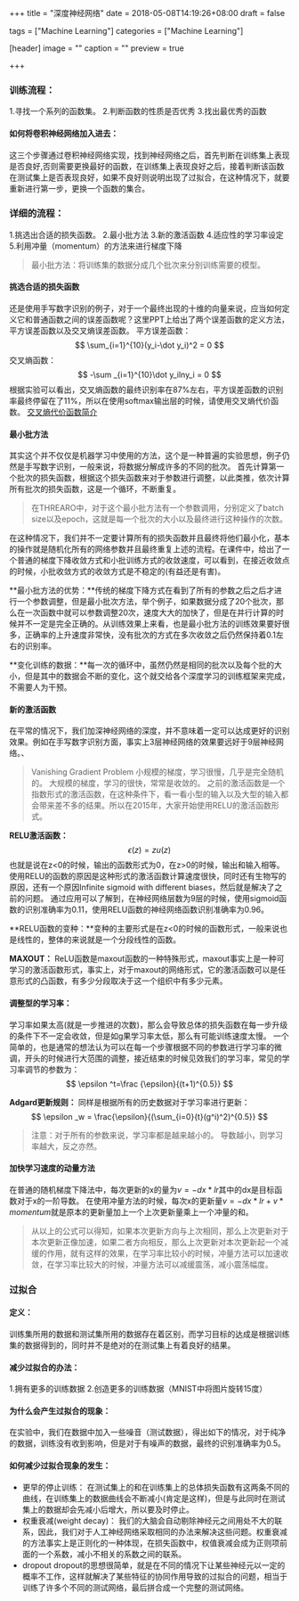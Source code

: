 +++
title = "深度神经网络"
date = 2018-05-08T14:19:26+08:00
draft = false

tags = ["Machine Learning"]
categories = ["Machine Learning"]

[header]
image = ""
caption = ""
preview = true

+++

### 训练流程：
1.寻找一个系列的函数集。
2.判断函数的性质是否优秀
3.找出最优秀的函数
#### 如何将卷积神经网络加入进去：
这三个步骤通过卷积神经网络实现，找到神经网络之后，首先判断在训练集上表现是否良好,否则需要更换最好的函数，在训练集上表现良好之后，接着判断该函数在测试集上是否表现良好，如果不良好则说明出现了过拟合，在这种情况下，就要重新进行第一步，更换一个函数的集合。
### 详细的流程：
1.挑选出合适的损失函数。
2.最小批方法
3.新的激活函数
4.适应性的学习率设定
5.利用冲量（momentum）的方法来进行梯度下降
>最小批方法：将训练集的数据分成几个批次来分别训练需要的模型。

#### 挑选合适的损失函数
还是使用手写数字识别的例子，对于一个最终出现的十维的向量来说，应当如何定义它和普通函数之间的误差函数呢？这里PPT上给出了两个误差函数的定义方法，平方误差函数以及交叉熵误差函数。
平方误差函数：
$$
\sum_{i=1}^{10}(y_i-\dot y_i)^2 = 0
$$
交叉熵函数：
$$
-\sum _{i=1}^{10}\dot y_ilny_i = 0
$$
根据实验可以看出，交叉熵函数的最终识别率在87%左右，平方误差函数的识别率最终停留在了11%，所以在使用softmax输出层的时候，请使用交叉熵代价函数。
[交叉熵代价函数简介](http://blog.csdn.net/u012162613/article/details/44239919)
#### 最小批方法
其实这个并不仅仅是机器学习中使用的方法，这个是一种普遍的实验思想，例子仍然是手写数字识别，一般来说，将数据分解成许多的不同的批次。
首先计算第一个批次的损失函数，根据这个损失函数来对于参数进行调整，以此类推，依次计算所有批次的损失函数，这是一个循环，不断重复。
>在THREARO中，对于这个最小批方法有一个参数调用，分别定义了batch size以及epoch，这就是每一个批次的大小以及最终进行这种操作的次数。

在这种情况下，我们并不一定要计算所有的损失函数并且最终将他们最小化，基本的操作就是随机化所有的网络参数并且最终重复上述的流程。在课件中，给出了一个普通的梯度下降收敛方式和小批训练方式的收敛速度，可以看到，在接近收敛点的时候，小批收敛方式的收敛方式是不稳定的(有益还是有害)。

**最小批方法的优势：**传统的梯度下降方式在看到了所有的参数之后之后才进行一个参数调整，但是最小批次方法，举个例子，如果数据分成了20个批次，那么在一次函数中就可以参数调整20次，速度大大的加快了，但是在并行计算的时候并不一定是完全正确的。从训练效果上来看，也是最小批方法的训练效果要好很多，正确率的上升速度非常快，没有批次的方式在多次收敛之后仍然保持着0.1左右的识别率。

**变化训练的数据：**每一次的循环中，虽然仍然是相同的批次以及每个批的大小，但是其中的数据会不断的变化，这个就交给各个深度学习的训练框架来完成，不需要人为干预。

#### 新的激活函数
在平常的情况下，我们加深神经网络的深度，并不意味着一定可以达成更好的识别效果。例如在手写数字识别方面，事实上3层神经网络的效果要远好于9层神经网络。、
>Vanishing Gradient Problem
>小规模的梯度，学习很慢，几乎是完全随机的。
>大规模的梯度，学习的很快，常常是收敛的。
>之前的激活函数是一个指数形式的激活函数，在这种条件下，看一看小型的输入以及大型的输入都会带来差不多的结果。所以在2015年，大家开始使用RELU的激活函数形式。

**RELU激活函数：**
$$
\epsilon (z) = zu(z)
$$
也就是说在z<0的时候，输出的函数形式为0，在z>0的时候，输出和输入相等。使用RELU的函数的原因是这种形式的激活函数计算速度很快，同时还有生物写的原因，还有一个原因Infinite sigmoid with different biases，然后就是解决了之前的问题。
通过应用可以了解到，在神经网络层数为9层的时候，使用sigmoid函数的识别准确率为0.11，使用RELU函数的神经网络函数识别准确率为0.96。

**RELU函数的变种：**变种的主要形式是在z<0的时候的函数形式，一般来说也是线性的，整体的来说就是一个分段线性的函数。 

**MAXOUT：**
ReLU函数是maxout函数的一种特殊形式，maxout事实上是一种可学习的激活函数形式，事实上，对于maxout的网络形式，它的激活函数可以是任意形式的凸函数，有多少分段取决于这一个组织中有多少元素。

#### 调整型的学习率：
学习率如果太高(就是一步推进的次数)，那么会导致总体的损失函数在每一步升级的条件下不一定会收敛，但是如g果学习率太低，那么有可能训练速度太慢。
一个简单的，也是通常的想法认为可以在每一个步骤根据不同的参数进行学习率的微调，开头的时候进行大范围的调整，接近结束的时候见效我们的学习率，常见的学习率调节的参数为：
$$
\epsilon ^t=\frac {\epsilon}{(t+1)^{0.5}}
$$

**Adgard更新规则：**
同样是根据所有的历史数据对于学习率进行更新：
$$
\epsilon _w = \frac{\epsilon}{(\sum_{i=0}{t}(g^i)^2)^{0.5}}
$$
>注意：对于所有的参数来说，学习率都是越来越小的。
>导数越小，则学习率越大，反之亦然。

#### 加快学习速度的动量方法
在普通的随机梯度下降法中，每次更新的x的量为$v=-dx*lr$其中的dx是目标函数对于x的一阶导数。
在使用冲量方法的时候，每次x的更新量$v = -dx*lr+v*momentum$就是原本的更新量加上一个上次更新量乘上一个冲量的和。
>从以上的公式可以得知，如果本次更新方向与上次相同，那么上次更新对于本次更新正像加速，如果二者方向相反，那么上次更新对本次更新起一个减缓的作用，就有这样的效果，在学习率比较小的时候，冲量方法可以加速收敛，在学习率比较大的时候，冲量方法可以减缓震荡，减小震荡幅度。

### 过拟合  
#### 定义：
训练集所用的数据和测试集所用的数据存在着区别，而学习目标的达成是根据训练集的数据得到的，同时并不是绝对的在测试集上有着良好的结果。 
#### 减少过拟合的办法：
1.拥有更多的训练数据
2.创造更多的训练数据（MNIST中将图片旋转15度）
#### 为什么会产生过拟合的现象：
在实验中，我们在数据中加入一些噪音（测试数据），得出如下的情况，对于纯净的数据，训练没有收到影响，但是对于有噪声的数据，最终的识别准确率为0.5。
#### 如何减少过拟合现象的发生：
* 更早的停止训练：
在测试集上的和在训练集上的总体损失函数有这两条不同的曲线，在训练集上的数据曲线会不断减小(肯定是这样)，但是与此同时在测试集上的数据却会先减小后增大，所以要及时停止。
* 权重衰减(weight decay)：
我们的大脑会自动剔除神经元之间用处不大的联系，因此，我们对于人工神经网络采取相同的办法来解决这些问题。权重衰减的方法事实上是正则化的一种体现，在损失函数中，权值衰减会成为正则项前面的一个系数，减小不相关的系数之间的联系。
* dropout
 dropout的思想很简单，就是在不同的情况下让某些神经元以一定的概率不工作，这样就解决了某些特征的协同作用导致的过拟合的问题，相当于训练了许多个不同的测试网络，最后拼合成一个完整的测试网络。